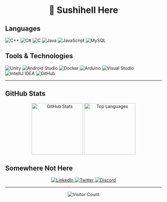 <h1 align="center">👋 Sushihell Here</h1>

## Languages
![C++](https://img.shields.io/badge/-C++-FFFFFF?style=flat-square&logo=c%2B%2B&logoColor=00599C)
![C#](https://img.shields.io/badge/-C%23-FFFFFF?style=flat-square&logo=c-sharp&logoColor=239120)
![C](https://img.shields.io/badge/-C-FFFFFF?style=flat-square&logo=C&logoColor=000000)
![Java](https://img.shields.io/badge/-Java-FFFFFF?style=flat-square&logo=java&logoColor=ED8B00)
![JavaScript](https://img.shields.io/badge/-JavaScript-FFFFFF?style=flat-square&logo=javascript&logoColor=F7DF1E)
![MySQL](https://img.shields.io/badge/-MySQL-FFFFFF?style=flat-square&logo=mysql&logoColor=4479A1)

## Tools & Technologies
![Unity](https://img.shields.io/badge/-Unity-FFFFFF?style=flat-square&logo=unity&logoColor=000000)
![Android Studio](https://img.shields.io/badge/-Android_Studio-FFFFFF?style=flat-square&logo=android-studio&logoColor=3DDC84)
![Docker](https://img.shields.io/badge/-Docker-FFFFFF?style=flat-square&logo=docker&logoColor=2496ED)
![Arduino](https://img.shields.io/badge/-Arduino-FFFFFF?style=flat-square&logo=arduino&logoColor=00979D)
![Visual Studio](https://img.shields.io/badge/-Visual_Studio-FFFFFF?style=flat-square&logo=visual-studio&logoColor=5C2D91)
![IntelliJ IDEA](https://img.shields.io/badge/-IntelliJ_IDEA-FFFFFF?style=flat-square&logo=intellij-idea&logoColor=000000)
![GitHub](https://img.shields.io/badge/-GitHub-FFFFFF?style=flat-square&logo=github&logoColor=181717)


---

## GitHub Stats

<p align="center">
  <img src="https://github-readme-stats.vercel.app/api?username=sushihell&show_icons=true&theme=default&hide_border=true" alt="GitHub Stats" height="165" />
  <img src="https://github-readme-stats.vercel.app/api/top-langs/?username=sushihell&layout=donut&theme=default&hide_border=true" alt="Top Languages" height="165" />
</p>


## Somewhere Not Here

<p align="center">
  <a href="https://linkedin.com/in/yourprofile" target="_blank">
    <img src="https://img.shields.io/badge/LinkedIn-0077B5?style=for-the-badge&logo=linkedin&logoColor=white" alt="LinkedIn" />
  </a>
  <a href="https://twitter.com/yourhandle" target="_blank">
    <img src="https://img.shields.io/badge/Twitter-1DA1F2?style=for-the-badge&logo=twitter&logoColor=white" alt="Twitter" />
  </a>
  <a href="https://discord.gg/yourinvite" target="_blank">
    <img src="https://img.shields.io/badge/Discord-5865F2?style=for-the-badge&logo=discord&logoColor=white" alt="Discord" />
  </a>
</p>

---

<div align="center">
  
  ![Visitor Count](https://komarev.com/ghpvc/?username=sushihell&color=blueviolet)
  
</div>

